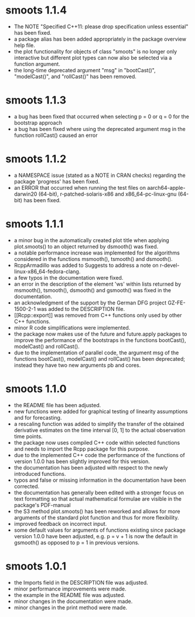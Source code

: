 # smoots 1.1.4
- The NOTE "Specified C++11: please drop specification unless essential"
  has been fixed.
- a package alias has been added appropriately in the package overview
  help file.
- the plot functionality for objects of class "smoots" is no longer 
  only interactive but different plot types can now also be selected
  via a function argument.
- the long-time deprecated argument "msg" in "bootCast()", "modelCast()",
  and "rollCast()" has been removed.

# smoots 1.1.3
- a bug has been fixed that occurred when selecting p = 0 or q = 0
  for the bootstrap approach
- a bug has been fixed where using the deprecated argument msg in the function
  rollCast() caused an error

# smoots 1.1.2
- a NAMESPACE issue (stated as a NOTE in CRAN checks) regarding the package
  'progress' has been fixed.
- an ERROR that occurred when running the test files on aarch64-apple-darwin20
  (64-bit), r-patched-solaris-x86 and x86_64-pc-linux-gnu (64-bit) has been 
  fixed.

# smoots 1.1.1

- a minor bug in the automatically created plot title when applying 
  plot.smoots() to an object returned by dsmooth() was fixed.
- a notable performance increase was implemented for the algorithms
  considered in the functions msmooth(), tsmooth() and dsmooth().
- RcppArmadillo was added to Suggests to address a note on 
  r-devel-linux-x86_64-fedora-clang. 
- a few typos in the documentation were fixed.
- an error in the description of the element 'ws' within lists returned by 
  msmooth(), tsmooth(), dsmooth() and gsmooth() was fixed in the documentation.
- an acknowledgment of the support by the German DFG project GZ-FE-1500-2-1 
  was added to the DESCRIPTION file.
- [[Rcpp::export]] was removed from C++ functions only used by other C++ 
  functions.
- minor R code simplifications were implemented.
- the package now makes use of the future and future.apply packages to improve 
  the performance of the bootstraps in the functions bootCast(), modelCast() 
  and rollCast().
- due to the implementation of parallel code, the argument msg of the functions 
  bootCast(), modelCast() and rollCast() has been deprecated; instead they have 
  two new arguments pb and cores.

# smoots 1.1.0

- the README file has been adjusted.
- new functions were added for graphical testing of linearity assumptions and 
  for forecasting.
- a rescaling function was added to simplify the transfer of the obtained 
  derivative estimates on the time interval [0, 1] to the actual observation  
  time points.
- the package now uses compiled C++ code within selected functions and needs to
  import the Rcpp package for this purpose.
- due to the implemented C++ code the performance of the functions of version
  1.0.0 has been slightly improved for this version.
- the documentation has been adjusted with respect to the newly introduced 
  functions.
- typos and false or missing information in the documentation have been 
  corrected. 
- the documentation has generally been edited with a stronger focus on text 
  formatting so that actual mathematical formulae are visible in the package's 
  PDF-manual
- the S3 method plot.smoots() has been reworked and allows for more arguments 
  of the standard plot function and thus for more flexibility.
- improved feedback on incorrect input.
- some default values for arguments of functions existing since package version 
  1.0.0 have been adjusted, e.g. p = v + 1 is now the default in gsmooth() as 
  opposed to p = 1 in previous versions.

# smoots 1.0.1

- the Imports field in the DESCRIPTION file was adjusted.
- minor performance improvements were made.
- the example in the README file was adjusted.
- minor changes in the documentation were made.
- minor changes in the print method were made.
